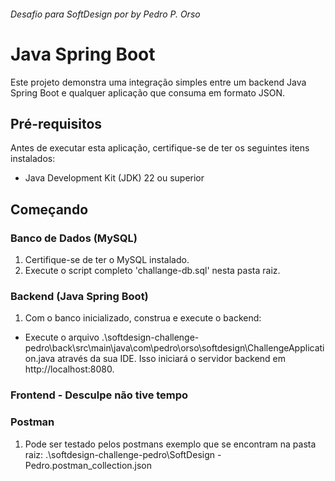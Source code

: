###### Desafio para SoftDesign por by Pedro P. Orso ######

# Java Spring Boot 

Este projeto demonstra uma integração simples entre um backend Java Spring Boot e qualquer aplicação que consuma em formato JSON.

## Pré-requisitos

Antes de executar esta aplicação, certifique-se de ter os seguintes itens instalados:

- Java Development Kit (JDK) 22 ou superior

## Começando

### Banco de Dados (MySQL)

1. Certifique-se de ter o MySQL instalado.
2. Execute o script completo 'challange-db.sql' nesta pasta raiz.

### Backend (Java Spring Boot)

1. Com o banco inicializado, construa e execute o backend:
- Execute o arquivo .\softdesign-challenge-pedro\back\src\main\java\com\pedro\orso\softdesign\ChallengeApplication.java através da sua IDE.
Isso iniciará o servidor backend em http://localhost:8080.

### Frontend - Desculpe não tive tempo

### Postman

1. Pode ser testado pelos postmans exemplo que se encontram na pasta raiz: .\softdesign-challenge-pedro\SoftDesign - Pedro.postman_collection.json
   